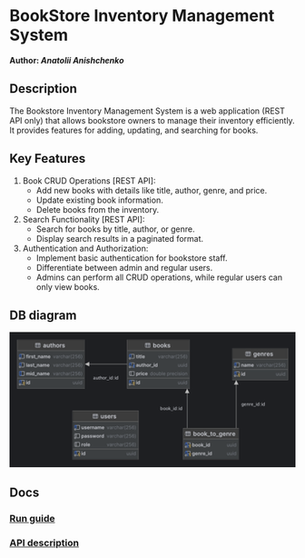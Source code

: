 # BookStore Inventory Management System
**Author: *Anatolii Anishchenko***

## Description
The Bookstore Inventory Management System is a web application (REST API only)
that allows bookstore owners to manage their inventory efficiently. 
It provides features for adding, updating, and searching for books.

## Key Features
1. Book CRUD Operations [REST API]:
   * Add new books with details like title, author, genre, and price.
   * Update existing book information.
   * Delete books from the inventory.
2. Search Functionality [REST API]:
   * Search for books by title, author, or genre.
   * Display search results in a paginated format.
3. Authentication and Authorization:
   * Implement basic authentication for bookstore staff.
   * Differentiate between admin and regular users.
   * Admins can perform all CRUD operations, while regular users can only view books.

## DB diagram
![BookStore DB UML diagram](docs/BookStoreUML.png "DB UML diagram")

## Docs
### [Run guide](docs/run_guide.md)
### [API description](docs/api.md)
